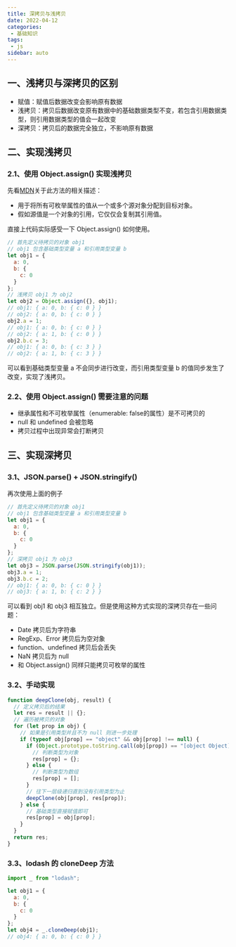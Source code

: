 ```yaml
---
title: 深拷贝与浅拷贝
date: 2022-04-12
categories:
 - 基础知识
tags:
 - js
sidebar: auto
---
```


## 一、浅拷贝与深拷贝的区别

- 赋值：赋值后数据改变会影响原有数据
- 浅拷贝：拷贝后数据改变原有数据中的基础数据类型不变，若包含引用数据类型，则引用数据类型的值会一起改变
- 深拷贝：拷贝后的数据完全独立，不影响原有数据

## 二、实现浅拷贝

### 2.1、使用 Object.assign() 实现浅拷贝
先看[MDN](https://developer.mozilla.org/zh-CN/docs/Web/JavaScript/Reference/Global_Objects/Object/assign)关于此方法的相关描述：
- 用于将所有可枚举属性的值从一个或多个源对象分配到目标对象。
- 假如源值是一个对象的引用，它仅仅会复制其引用值。

直接上代码实际感受一下 Object.assign() 如何使用。
```js
// 首先定义待拷贝的对象 obj1
// obj1 包含基础类型变量 a 和引用类型变量 b 
let obj1 = {
  a: 0,
  b: {
    c: 0
  }
};
// 浅拷贝 obj1 为 obj2
let obj2 = Object.assign({}, obj1);
// obj1: { a: 0, b: { c: 0 } }
// obj2: { a: 0, b: { c: 0 } }
obj2.a = 1;
// obj1: { a: 0, b: { c: 0 } }
// obj2: { a: 1, b: { c: 0 } }
obj2.b.c = 3;
// obj1: { a: 0, b: { c: 3 } }
// obj2: { a: 1, b: { c: 3 } }
```
可以看到基础类型变量 a 不会同步进行改变，而引用类型变量 b 的值同步发生了改变，实现了浅拷贝。

### 2.2、使用 Object.assign() 需要注意的问题

- 继承属性和不可枚举属性（enumerable: false的属性）是不可拷贝的
- null 和 undefined 会被忽略
- 拷贝过程中出现异常会打断拷贝
## 三、实现深拷贝
### 3.1、JSON.parse() + JSON.stringify()
再次使用上面的例子
```js
// 首先定义待拷贝的对象 obj1
// obj1 包含基础类型变量 a 和引用类型变量 b 
let obj1 = {
  a: 0,
  b: {
    c: 0
  }
};
// 深拷贝 obj1 为 obj3
let obj3 = JSON.parse(JSON.stringify(obj1));
obj3.a = 1;
obj3.b.c = 2;
// obj1: { a: 0, b: { c: 0 } }
// obj3: { a: 1, b: { c: 2 } }
```
可以看到 obj1 和 obj3 相互独立。但是使用这种方式实现的深拷贝存在一些问题：
- Date 拷贝后为字符串
- RegExp、Error 拷贝后为空对象
- function、undefined 拷贝后会丢失
- NaN 拷贝后为 null
- 和 Object.assign() 同样只能拷贝可枚举的属性

### 3.2、手动实现
```js
function deepClone(obj, result) {
  // 定义拷贝后的结果
  let res = result || {};
  // 遍历被拷贝的对象
  for (let prop in obj) {
    // 如果是引用类型并且不为 null 则进一步处理
    if (typeof obj[prop] == "object" && obj[prop] !== null) {
      if (Object.prototype.toString.call(obj[prop]) == "[object Object]") {
        // 判断类型为对象
        res[prop] = {};
      } else {
        // 判断类型为数组
        res[prop] = [];
      }
      // 往下一层级递归直到没有引用类型为止
      deepClone(obj[prop], res[prop]);
    } else {
      // 基础类型直接赋值即可
      res[prop] = obj[prop];
    }
  }
  return res;
}
```

### 3.3、lodash 的 cloneDeep 方法

```js
import _ from "lodash";

let obj1 = {
  a: 0,
  b: {
    c: 0
  }
};
let obj4 = _.cloneDeep(obj1);
// obj4: { a: 0, b: { c: 0 } }
```